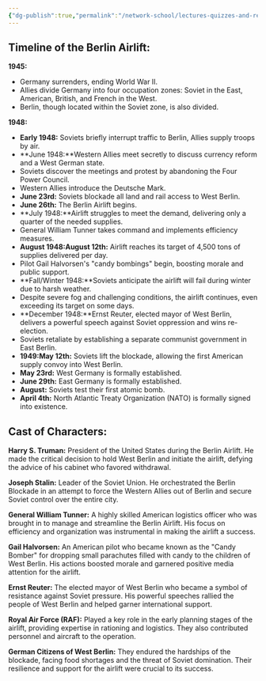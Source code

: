 ```yaml
---
{"dg-publish":true,"permalink":"/network-school/lectures-quizzes-and-references/briefs-timelines-and-study-guides/russian-history/russian-history-ii/russian-history-ii-berlin-airlift-timeline/"}
---
```




## Timeline of the Berlin Airlift:

**1945:**

- Germany surrenders, ending World War II.
- Allies divide Germany into four occupation zones: Soviet in the East, American, British, and French in the West.
- Berlin, though located within the Soviet zone, is also divided.

**1948:**

- **Early 1948:** Soviets briefly interrupt traffic to Berlin, Allies supply troops by air.
- **June 1948:**Western Allies meet secretly to discuss currency reform and a West German state.
- Soviets discover the meetings and protest by abandoning the Four Power Council.
- Western Allies introduce the Deutsche Mark.
- **June 23rd:** Soviets blockade all land and rail access to West Berlin.
- **June 26th:** The Berlin Airlift begins.
- **July 1948:**Airlift struggles to meet the demand, delivering only a quarter of the needed supplies.
- General William Tunner takes command and implements efficiency measures.
- **August 1948:August 12th:** Airlift reaches its target of 4,500 tons of supplies delivered per day.
- Pilot Gail Halvorsen's "candy bombings" begin, boosting morale and public support.
- **Fall/Winter 1948:**Soviets anticipate the airlift will fail during winter due to harsh weather.
- Despite severe fog and challenging conditions, the airlift continues, even exceeding its target on some days.
- **December 1948:**Ernst Reuter, elected mayor of West Berlin, delivers a powerful speech against Soviet oppression and wins re-election.
- Soviets retaliate by establishing a separate communist government in East Berlin.
- **1949:May 12th:** Soviets lift the blockade, allowing the first American supply convoy into West Berlin.
- **May 23rd:** West Germany is formally established.
- **June 29th:** East Germany is formally established.
- **August:** Soviets test their first atomic bomb.
- **April 4th:** North Atlantic Treaty Organization (NATO) is formally signed into existence.

## Cast of Characters:

**Harry S. Truman:** President of the United States during the Berlin Airlift. He made the critical decision to hold West Berlin and initiate the airlift, defying the advice of his cabinet who favored withdrawal.

**Joseph Stalin:** Leader of the Soviet Union. He orchestrated the Berlin Blockade in an attempt to force the Western Allies out of Berlin and secure Soviet control over the entire city.

**General William Tunner:** A highly skilled American logistics officer who was brought in to manage and streamline the Berlin Airlift. His focus on efficiency and organization was instrumental in making the airlift a success.

**Gail Halvorsen:** An American pilot who became known as the "Candy Bomber" for dropping small parachutes filled with candy to the children of West Berlin. His actions boosted morale and garnered positive media attention for the airlift.

**Ernst Reuter:** The elected mayor of West Berlin who became a symbol of resistance against Soviet pressure. His powerful speeches rallied the people of West Berlin and helped garner international support.

**Royal Air Force (RAF):** Played a key role in the early planning stages of the airlift, providing expertise in rationing and logistics. They also contributed personnel and aircraft to the operation.

**German Citizens of West Berlin:** They endured the hardships of the blockade, facing food shortages and the threat of Soviet domination. Their resilience and support for the airlift were crucial to its success.